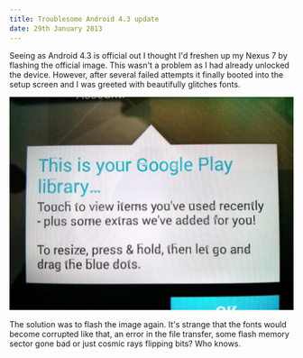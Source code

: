 ```yaml
---
title: Troublesome Android 4.3 update
date: 29th January 2013
---
```

Seeing as Android 4.3 is official out I thought I'd freshen up my Nexus 7 by flashing the official image. This wasn't a problem as I had already unlocked the device. However, after several failed attempts it finally booted into the setup screen and I was greeted with beautifully glitches fonts.

![Glitched Android 4.3 fonts on the Nexus 7](images/glitched_android_fonts.jpg)

The solution was to flash the image again. It's strange that the fonts would become corrupted like that, an error in the file transfer, some flash memory sector gone bad or just cosmic rays flipping bits? Who knows.
